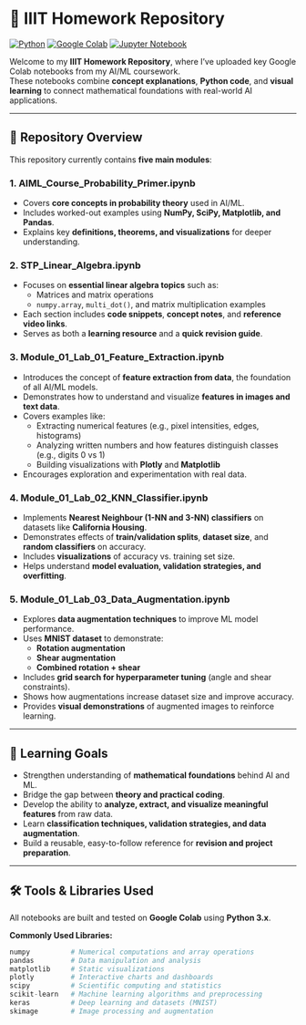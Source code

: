 # 📘 IIIT Homework Repository 

[![Python](https://img.shields.io/badge/Python-3.10-blue?logo=python&logoColor=white)](https://www.python.org/)
[![Google Colab](https://img.shields.io/badge/Colab-Open_in_Colab-orange?logo=googlecolab&logoColor=white)](https://colab.research.google.com/)
[![Jupyter Notebook](https://img.shields.io/badge/Jupyter-Notebook-orange?logo=jupyter&logoColor=white)](https://jupyter.org/)

Welcome to my **IIIT Homework Repository**, where I’ve uploaded key Google Colab notebooks from my AI/ML coursework.  
These notebooks combine **concept explanations**, **Python code**, and **visual learning** to connect mathematical foundations with real-world AI applications.

---

## 📂 Repository Overview

This repository currently contains **five main modules**:

### 1. AIML_Course_Probability_Primer.ipynb
- Covers **core concepts in probability theory** used in AI/ML.
- Includes worked-out examples using **NumPy, SciPy, Matplotlib, and Pandas**.
- Explains key **definitions, theorems, and visualizations** for deeper understanding.

### 2. STP_Linear_Algebra.ipynb
- Focuses on **essential linear algebra topics** such as:
  - Matrices and matrix operations  
  - `numpy.array`, `multi_dot()`, and matrix multiplication examples  
- Each section includes **code snippets**, **concept notes**, and **reference video links**.
- Serves as both a **learning resource** and a **quick revision guide**.

### 3. Module_01_Lab_01_Feature_Extraction.ipynb
- Introduces the concept of **feature extraction from data**, the foundation of all AI/ML models.
- Demonstrates how to understand and visualize **features in images and text data**.
- Covers examples like:
  - Extracting numerical features (e.g., pixel intensities, edges, histograms)
  - Analyzing written numbers and how features distinguish classes (e.g., digits 0 vs 1)
  - Building visualizations with **Plotly** and **Matplotlib**
- Encourages exploration and experimentation with real data.

### 4. Module_01_Lab_02_KNN_Classifier.ipynb
- Implements **Nearest Neighbour (1-NN and 3-NN) classifiers** on datasets like **California Housing**.
- Demonstrates effects of **train/validation splits**, **dataset size**, and **random classifiers** on accuracy.
- Includes **visualizations** of accuracy vs. training set size.
- Helps understand **model evaluation, validation strategies, and overfitting**.

### 5. Module_01_Lab_03_Data_Augmentation.ipynb
- Explores **data augmentation techniques** to improve ML model performance.
- Uses **MNIST dataset** to demonstrate:
  - **Rotation augmentation**
  - **Shear augmentation**
  - **Combined rotation + shear**
- Includes **grid search for hyperparameter tuning** (angle and shear constraints).
- Shows how augmentations increase dataset size and improve accuracy.
- Provides **visual demonstrations** of augmented images to reinforce learning.

---

## 🧠 Learning Goals

- Strengthen understanding of **mathematical foundations** behind AI and ML.
- Bridge the gap between **theory and practical coding**.
- Develop the ability to **analyze, extract, and visualize meaningful features** from raw data.
- Learn **classification techniques, validation strategies, and data augmentation**.
- Build a reusable, easy-to-follow reference for **revision and project preparation**.

---

## 🛠️ Tools & Libraries Used

All notebooks are built and tested on **Google Colab** using **Python 3.x**.

**Commonly Used Libraries:**
```python
numpy          # Numerical computations and array operations
pandas         # Data manipulation and analysis
matplotlib     # Static visualizations
plotly         # Interactive charts and dashboards
scipy          # Scientific computing and statistics
scikit-learn   # Machine learning algorithms and preprocessing
keras          # Deep learning and datasets (MNIST)
skimage        # Image processing and augmentation
